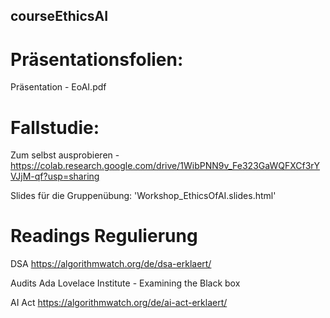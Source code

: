 ## courseEthicsAI

# Präsentationsfolien: 

Präsentation - EoAI.pdf


# Fallstudie: 

Zum selbst ausprobieren - https://colab.research.google.com/drive/1WibPNN9v_Fe323GaWQFXCf3rYVJjM-qf?usp=sharing

Slides für die Gruppenübung: 'Workshop_EthicsOfAI.slides.html'

#  Readings Regulierung

DSA
https://algorithmwatch.org/de/dsa-erklaert/

Audits
Ada Lovelace Institute - Examining the Black box

AI Act
https://algorithmwatch.org/de/ai-act-erklaert/
